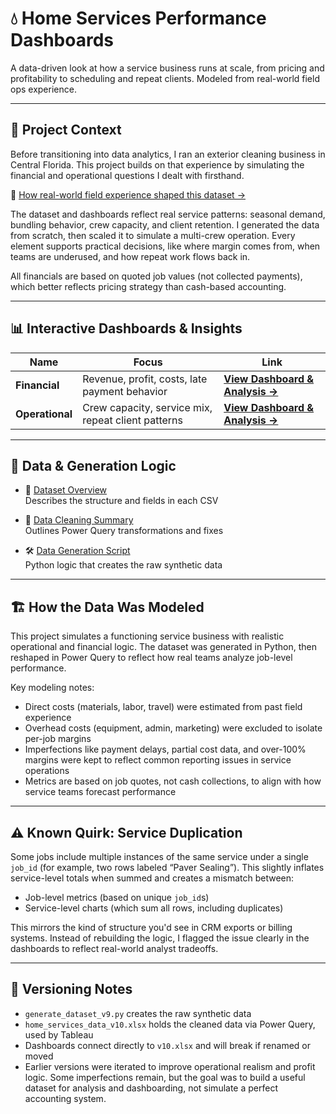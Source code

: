 # 💧 Home Services Performance Dashboards

A data-driven look at how a service business runs at scale, from pricing and profitability to scheduling and repeat clients. Modeled from real-world field ops experience.

---

## 🧭 Project Context

Before transitioning into data analytics, I ran an exterior cleaning business in Central Florida. This project builds on that experience by simulating the financial and operational questions I dealt with firsthand.

🧾 [How real-world field experience shaped this dataset →](3_Documentation/real_world_background.md)

The dataset and dashboards reflect real service patterns: seasonal demand, bundling behavior, crew capacity, and client retention. I generated the data from scratch, then scaled it to simulate a multi-crew operation. Every element supports practical decisions, like where margin comes from, when teams are underused, and how repeat work flows back in.

All financials are based on quoted job values (not collected payments), which better reflects pricing strategy than cash-based accounting.

---

## 📊 Interactive Dashboards & Insights

| Name         | Focus       | Link |
|--------------|-------------|------|
| **Financial**    | Revenue, profit, costs, late payment behavior     | [**View Dashboard & Analysis →**](./Financial_Dashboard) |
| **Operational**  | Crew capacity, service mix, repeat client patterns | [**View Dashboard & Analysis →**](./Operational_Dashboard) |

---

## 📁 Data & Generation Logic

- 📘 [Dataset Overview](./3_Documentation/data_description.md)  
  Describes the structure and fields in each CSV

- 🧼 [Data Cleaning Summary](./3_Documentation/data_cleaning_summary.md)  
  Outlines Power Query transformations and fixes

- 🛠️ [Data Generation Script](./generate_dataset_v9.py)  
  Python logic that creates the raw synthetic data

---

## 🏗️ How the Data Was Modeled

This project simulates a functioning service business with realistic operational and financial logic. The dataset was generated in Python, then reshaped in Power Query to reflect how real teams analyze job-level performance.

Key modeling notes:
- Direct costs (materials, labor, travel) were estimated from past field experience
- Overhead costs (equipment, admin, marketing) were excluded to isolate per-job margins
- Imperfections like payment delays, partial cost data, and over-100% margins were kept to reflect common reporting issues in service operations
- Metrics are based on job quotes, not cash collections, to align with how service teams forecast performance

---

## ⚠️ Known Quirk: Service Duplication
Some jobs include multiple instances of the same service under a single `job_id` (for example, two rows labeled “Paver Sealing”). This slightly inflates service-level totals when summed and creates a mismatch between:

- Job-level metrics (based on unique `job_id`s)
- Service-level charts (which sum all rows, including duplicates)

This mirrors the kind of structure you'd see in CRM exports or billing systems. Instead of rebuilding the logic, I flagged the issue clearly in the dashboards to reflect real-world analyst tradeoffs.

---

## 📌 Versioning Notes

- `generate_dataset_v9.py` creates the raw synthetic data
- `home_services_data_v10.xlsx` holds the cleaned data via Power Query, used by Tableau
- Dashboards connect directly to `v10.xlsx` and will break if renamed or moved
- Earlier versions were iterated to improve operational realism and profit logic. Some imperfections remain, but the goal was to build a useful dataset for analysis and dashboarding, not simulate a perfect accounting system.
